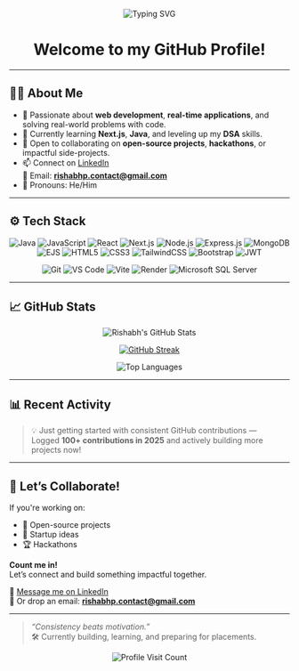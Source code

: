 <!-- Typing SVG -->
<p align="center">
  <img src="https://readme-typing-svg.herokuapp.com?font=Fira+Code&size=25&pause=1000&center=true&vCenter=true&width=500&lines=Hi+There!+I'm+Rishabh+👋;Web+Developer+%7C+Hackathon+Enthusiast;Building+Real-World+Apps+with+Code;Always+Learning+💻" alt="Typing SVG" />
</p>

<h1 align="center">Welcome to my GitHub Profile!</h1>

---

## 🙋‍♂️ About Me

- 🔭 Passionate about **web development**, **real-time applications**, and solving real-world problems with code.  
- 🌱 Currently learning **Next.js**, **Java**, and leveling up my **DSA** skills.  
- 🤝 Open to collaborating on **open-source projects**, **hackathons**, or impactful side-projects.  
- 📫 Connect on [LinkedIn](https://www.linkedin.com/in/rishabh-prajapati-b76bb3367)  
  📧 Email: **rishabhp.contact@gmail.com**  
- 💬 Pronouns: He/Him

---

## ⚙️ Tech Stack

<div align="center">

<!-- Languages & Frameworks -->
![Java](https://img.shields.io/badge/Java-ED8B00?style=for-the-badge&logo=openjdk&logoColor=white)
![JavaScript](https://img.shields.io/badge/JavaScript-F7DF1E?style=for-the-badge&logo=javascript&logoColor=black)
![React](https://img.shields.io/badge/React-20232A?style=for-the-badge&logo=react&logoColor=61DAFB)
![Next.js](https://img.shields.io/badge/Next.js-000000?style=for-the-badge&logo=nextdotjs&logoColor=white)
![Node.js](https://img.shields.io/badge/Node.js-339933?style=for-the-badge&logo=nodedotjs&logoColor=white)
![Express.js](https://img.shields.io/badge/Express.js-404D59?style=for-the-badge)
![MongoDB](https://img.shields.io/badge/MongoDB-4EA94B?style=for-the-badge&logo=mongodb&logoColor=white)
![EJS](https://img.shields.io/badge/EJS-3178C6?style=for-the-badge)
![HTML5](https://img.shields.io/badge/HTML5-E34F26?style=for-the-badge&logo=html5&logoColor=white)
![CSS3](https://img.shields.io/badge/CSS3-1572B6?style=for-the-badge&logo=css3&logoColor=white)
![TailwindCSS](https://img.shields.io/badge/tailwindcss-%2338B2AC.svg?style=for-the-badge&logo=tailwind-css&logoColor=white)
![Bootstrap](https://img.shields.io/badge/bootstrap-%238511FA.svg?style=for-the-badge&logo=bootstrap&logoColor=white)
![JWT](https://img.shields.io/badge/JWT-black?style=for-the-badge&logo=JSON%20web%20tokens)

<!-- Tools -->
![Git](https://img.shields.io/badge/Git-F05032?style=for-the-badge&logo=git&logoColor=white)
![VS Code](https://img.shields.io/badge/VSCode-007ACC?style=for-the-badge&logo=visualstudiocode&logoColor=white)
![Vite](https://img.shields.io/badge/vite-%23646CFF.svg?style=for-the-badge&logo=vite&logoColor=white)
![Render](https://img.shields.io/badge/Render-%46E3B7.svg?style=for-the-badge&logo=render&logoColor=white)
![Microsoft SQL Server](https://img.shields.io/badge/Microsoft%20SQL%20Server-CC2927?style=for-the-badge&logo=microsoft%20sql%20server&logoColor=white)

</div>

---

## 📈 GitHub Stats

<div align="center">

![Rishabh's GitHub Stats](https://github-readme-stats.vercel.app/api?username=Rishabh6353&show_icons=true&theme=radical&count_private=true&include_all_commits=true)

[![GitHub Streak](https://streak-stats.demolab.com?user=Rishabh6353&theme=radical&hide_border=false)](https://git.io/streak-stats)

![Top Languages](https://github-readme-stats.vercel.app/api/top-langs/?username=Rishabh6353&layout=compact&theme=radical&langs_count=8)

</div>

---

## 📊 Recent Activity

> 💡 Just getting started with consistent GitHub contributions —  
> Logged **100+ contributions in 2025** and actively building more projects now!

---

## 🚀 Let’s Collaborate!

If you're working on:
- 🌟 Open-source projects  
- 🚀 Startup ideas  
- 🏆 Hackathons  

**Count me in!**  
Let’s connect and build something impactful together.

📩 [Message me on LinkedIn](https://www.linkedin.com/in/rishabh-prajapati-b76bb3367)  
📧 Or drop an email: **rishabhp.contact@gmail.com**

---

> _“Consistency beats motivation.”_  
> 🛠 Currently building, learning, and preparing for placements.

<!-- GitHub profile visitor count -->
<p align="center">
  <img src="https://visitcount.itsvg.in/api?id=Rishabh6353&icon=0&color=0" alt="Profile Visit Count">
</p>
